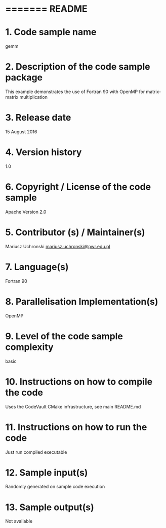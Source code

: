 =======
README
=======

# 1. Code sample name
gemm

# 2. Description of the code sample package
This example demonstrates the use of Fortran 90 with OpenMP for matrix-matrix multiplication

# 3. Release date
15 August 2016

# 4. Version history
1.0

# 6. Copyright / License of the code sample
Apache Version 2.0

# 5. Contributor (s) / Maintainer(s)
Mariusz Uchronski <mariusz.uchronski@pwr.edu.pl>

# 7. Language(s)
Fortran 90

# 8. Parallelisation Implementation(s)
OpenMP

# 9. Level of the code sample complexity
basic

# 10. Instructions on how to compile the code
Uses the CodeVault CMake infrastructure, see main README.md

# 11. Instructions on how to run the code
Just run compiled executable

# 12. Sample input(s)
Randomly generated on sample code execution

# 13. Sample output(s)
Not available
